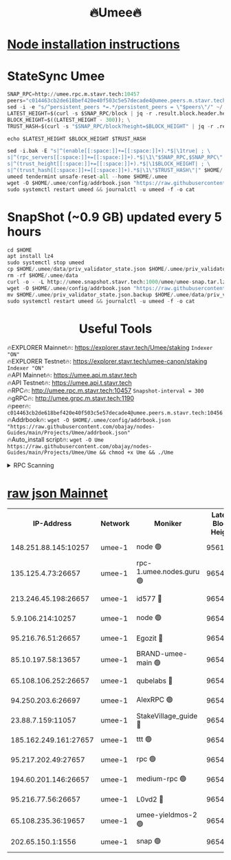 <h1 align="center"> 🔥Umee🔥</h1>


[Node installation instructions](https://github.com/obajay/nodes-Guides/tree/main/Projects/Umee)
=
# StateSync Umee
```python
SNAP_RPC=http://umee.rpc.m.stavr.tech:10457
peers="c014463cb2de618bef420e40f503c5e57decade4@umee.peers.m.stavr.tech:10456"
sed -i -e "s/^persistent_peers *=.*/persistent_peers = \"$peers\"/" ~/.umee/config/config.toml
LATEST_HEIGHT=$(curl -s $SNAP_RPC/block | jq -r .result.block.header.height); \
BLOCK_HEIGHT=$((LATEST_HEIGHT - 300)); \
TRUST_HASH=$(curl -s "$SNAP_RPC/block?height=$BLOCK_HEIGHT" | jq -r .result.block_id.hash)

echo $LATEST_HEIGHT $BLOCK_HEIGHT $TRUST_HASH

sed -i.bak -E "s|^(enable[[:space:]]+=[[:space:]]+).*$|\1true| ; \
s|^(rpc_servers[[:space:]]+=[[:space:]]+).*$|\1\"$SNAP_RPC,$SNAP_RPC\"| ; \
s|^(trust_height[[:space:]]+=[[:space:]]+).*$|\1$BLOCK_HEIGHT| ; \
s|^(trust_hash[[:space:]]+=[[:space:]]+).*$|\1\"$TRUST_HASH\"|" $HOME/.umee/config/config.toml
umeed tendermint unsafe-reset-all --home $HOME/.umee
wget -O $HOME/.umee/config/addrbook.json "https://raw.githubusercontent.com/obajay/nodes-Guides/main/Projects/Umee/addrbook.json"
sudo systemctl restart umeed && journalctl -u umeed -f -o cat
```
# SnapShot (~0.9 GB) updated every 5 hours
```python
cd $HOME
apt install lz4
sudo systemctl stop umeed
cp $HOME/.umee/data/priv_validator_state.json $HOME/.umee/priv_validator_state.json.backup
rm -rf $HOME/.umee/data
curl -o - -L http://umee.snapshot.stavr.tech:1000/umee/umee-snap.tar.lz4 | lz4 -c -d - | tar -x -C $HOME/.umee --strip-components 2
wget -O $HOME/.umee/config/addrbook.json "https://raw.githubusercontent.com/obajay/nodes-Guides/main/Projects/Umee/addrbook.json"
mv $HOME/.umee/priv_validator_state.json.backup $HOME/.umee/data/priv_validator_state.json
sudo systemctl restart umeed && journalctl -u umeed -f -o cat
```
 <h1 align="center"> Useful Tools</h1>

🔥EXPLORER Mainnet🔥:      https://explorer.stavr.tech/Umee/staking             `Indexer "ON"` \
🔥EXPLORER Testnet🔥:        https://explorer.stavr.tech/umee-canon/staking      `Indexer "ON"` \
🔥API Mainnet🔥:                   https://umee.api.m.stavr.tech \
🔥API Testnet🔥:                     https://umee.api.t.stavr.tech \
🔥RPC🔥:                                   http://umee.rpc.m.stavr.tech:10457                     `Snapshot-interval = 300` \
🔥gRPC🔥:                              http://umee.grpc.m.stavr.tech:1190 \
🔥peer🔥:                     `c014463cb2de618bef420e40f503c5e57decade4@umee.peers.m.stavr.tech:10456` \
🔥Addrbook🔥:    ```wget -O $HOME/.umee/config/addrbook.json "https://raw.githubusercontent.com/obajay/nodes-Guides/main/Projects/Umee/addrbook.json"``` \
🔥Auto_install script🔥: ```wget -O Ume https://raw.githubusercontent.com/obajay/nodes-Guides/main/Projects/Umee/Ume && chmod +x Ume && ./Ume```

<details>
<summary>RPC Scanning</summary>

<h2 align="center"> We scan nodes in real time every 4 hours. And we provide the final result of RPC endpoints.
We cannot influence the operation of these nodes in any way. </h2>


```python
If Voting Power is higher than 0 --> then the Node is a validator of the network and may be subject to attack and be a potential threat to the chain.
```
```python
We marked such validators with a red symbol
```

</details>

[raw json Mainnet](https://rpc-check.umeem.stavr.tech/umeem/rpc-umeem-result.json)
=



<table><tr><th>IP-Address</th><th>Network</th><th>Moniker</th><th>Latest Block Height</th><th>Earliest Block Height</th><th>Catching Up</th><th>Tx Index</th><th>Voting Power</th><th>Scan Time</th></tr><tr><td>148.251.88.145:10257</td><td>umee-1</td><td>node 🟢</td><td>9561500</td><td>5050395</td><td>False</td><td>on</td><td>0</td><td>2023-12-13T00:34:54.249273737UTC</td></tr><tr><td>135.125.4.73:26657</td><td>umee-1</td><td>rpc-1.umee.nodes.guru 🟢</td><td>9654040</td><td>5167386</td><td>False</td><td>on</td><td>0</td><td>2023-12-13T00:36:33.217750980UTC</td></tr><tr><td>213.246.45.198:26657</td><td>umee-1</td><td>id577 🔴</td><td>9654024</td><td>7100001</td><td>False</td><td>on</td><td>35122539</td><td>2023-12-13T00:34:58.705065065UTC</td></tr><tr><td>5.9.106.214:10257</td><td>umee-1</td><td>node 🟢</td><td>9654036</td><td>7942001</td><td>False</td><td>on</td><td>0</td><td>2023-12-13T00:36:05.786114641UTC</td></tr><tr><td>95.216.76.51:26657</td><td>umee-1</td><td>Egozit 🔴</td><td>9654040</td><td>8262001</td><td>False</td><td>off</td><td>37717002</td><td>2023-12-13T00:36:32.874462625UTC</td></tr><tr><td>85.10.197.58:13657</td><td>umee-1</td><td>BRAND-umee-main 🟢</td><td>9654027</td><td>8427832</td><td>False</td><td>on</td><td>0</td><td>2023-12-13T00:35:14.020922389UTC</td></tr><tr><td>65.108.106.252:26657</td><td>umee-1</td><td>qubelabs 🔴</td><td>9654027</td><td>8825432</td><td>False</td><td>on</td><td>36832786</td><td>2023-12-13T00:35:16.386711135UTC</td></tr><tr><td>94.250.203.6:26697</td><td>umee-1</td><td>AlexRPC 🟢</td><td>9654026</td><td>8910001</td><td>False</td><td>on</td><td>0</td><td>2023-12-13T00:35:09.659630471UTC</td></tr><tr><td>23.88.7.159:11057</td><td>umee-1</td><td>StakeVillage_guide 🔴</td><td>9654034</td><td>9137726</td><td>False</td><td>on</td><td>1332555</td><td>2023-12-13T00:35:58.294764244UTC</td></tr><tr><td>185.162.249.161:27657</td><td>umee-1</td><td>ttt 🟢</td><td>9654033</td><td>9321953</td><td>False</td><td>on</td><td>0</td><td>2023-12-13T00:35:49.792055523UTC</td></tr><tr><td>95.217.202.49:27657</td><td>umee-1</td><td>rpc 🟢</td><td>9654033</td><td>9440090</td><td>False</td><td>on</td><td>0</td><td>2023-12-13T00:35:49.471120089UTC</td></tr><tr><td>194.60.201.146:26657</td><td>umee-1</td><td>medium-rpc 🟢</td><td>9654025</td><td>9484365</td><td>False</td><td>on</td><td>0</td><td>2023-12-13T00:35:05.194853242UTC</td></tr><tr><td>95.216.77.56:26657</td><td>umee-1</td><td>L0vd2 🔴</td><td>9654043</td><td>9554043</td><td>False</td><td>off</td><td>37500884</td><td>2023-12-13T00:36:50.473862809UTC</td></tr><tr><td>65.108.235.36:19657</td><td>umee-1</td><td>umee-yieldmos-2 🟢</td><td>9654017</td><td>9575548</td><td>False</td><td>on</td><td>0</td><td>2023-12-13T00:34:17.065292922UTC</td></tr><tr><td>202.65.150.1:1556</td><td>umee-1</td><td>snap 🟢</td><td>9654035</td><td>9653658</td><td>False</td><td>off</td><td>0</td><td>2023-12-13T00:36:03.483424947UTC</td></tr></table>